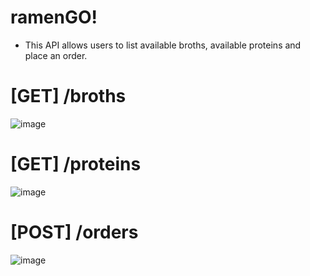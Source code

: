 # ramenGO!
-  This API allows users to list available broths, available proteins and place an order.

# [GET] /broths
![image](https://github.com/dev-aclara/ramen-go/assets/57874018/e47cbafb-285f-4c4a-b968-607e7e078d04)

# [GET] /proteins
![image](https://github.com/dev-aclara/ramen-go/assets/57874018/860c0737-61bb-4e76-81e7-a9a95f74e39a)

# [POST] /orders
![image](https://github.com/dev-aclara/ramen-go/assets/57874018/a0aa87f4-b9de-4173-8f3a-646bb27376a3)

